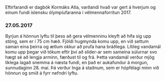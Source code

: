 Eftirfarandi er dagbók Kormáks Atla, varðandi hvað var gert á hverjum og einum fundi íslensku ólympíufaranna í vélmennaforritun 2017.

### 27.05.2017
Byrjun á hönnun lyftu til þess að gera vélmenninu kleyft að hífa sig upp stöng, sem er í 75 cm hæð.
Fjöldi hugmynda komu upp, en við settum saman eina þeirra og ætlum okkur að prufa hana bráðlega. Lítileg vandamál komu upp þegar við tókum eftir því að slider-ar sem sameina súlurnar svo hægt sé að lengja arminn, færðust til og frá. Þetta vandamál verður mjög líklega lagað snemma á næsta fundi, en það er aukafundur á morgun, sunnudaginn 28. maí. Þá verður Inga á staðnum, sem er hópfélagi minn við hönnun og smíð á fyrr nefndri lyftu.
